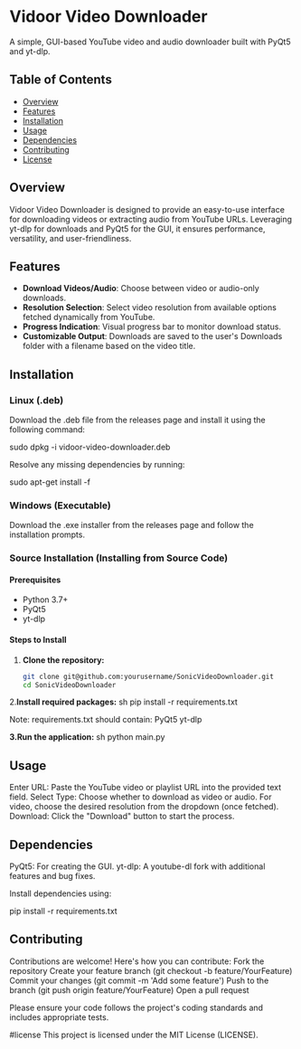 # Vidoor Video Downloader

A simple, GUI-based YouTube video and audio downloader built with PyQt5 and yt-dlp.

## Table of Contents
- [Overview](#overview)
- [Features](#features)
- [Installation](#installation)
- [Usage](#usage)
- [Dependencies](#dependencies)
- [Contributing](#contributing)
- [License](#license)

## Overview

Vidoor Video Downloader is designed to provide an easy-to-use interface for downloading videos or extracting audio from YouTube URLs. Leveraging yt-dlp for downloads and PyQt5 for the GUI, it ensures performance, versatility, and user-friendliness.

## Features
- **Download Videos/Audio**: Choose between video or audio-only downloads.
- **Resolution Selection**: Select video resolution from available options fetched dynamically from YouTube.
- **Progress Indication**: Visual progress bar to monitor download status.
- **Customizable Output**: Downloads are saved to the user's Downloads folder with a filename based on the video title.

## Installation

### Linux (.deb)

Download the .deb file from the releases page and install it using the following command:

sudo dpkg -i vidoor-video-downloader.deb

Resolve any missing dependencies by running:

sudo apt-get install -f

### Windows (Executable)

Download the .exe installer from the releases page and follow the installation prompts.

### Source Installation (Installing from Source Code)
#### Prerequisites
- Python 3.7+
- PyQt5
- yt-dlp

#### Steps to Install
1. **Clone the repository:**
   ```sh
   git clone git@github.com:yourusername/SonicVideoDownloader.git
   cd SonicVideoDownloader

2.**Install required packages:**
sh
pip install -r requirements.txt

Note: requirements.txt should contain:
PyQt5
yt-dlp

**3.Run the application:**
sh
python main.py


## Usage
Enter URL: Paste the YouTube video or playlist URL into the provided text field.
Select Type: Choose whether to download as video or audio.
For video, choose the desired resolution from the dropdown (once fetched).
Download: Click the "Download" button to start the process. 

## Dependencies
PyQt5: For creating the GUI.
yt-dlp: A youtube-dl fork with additional features and bug fixes.

Install dependencies using:

pip install -r requirements.txt

## Contributing
Contributions are welcome! Here's how you can contribute:
Fork the repository
Create your feature branch (git checkout -b feature/YourFeature)
Commit your changes (git commit -m 'Add some feature')
Push to the branch (git push origin feature/YourFeature)
Open a pull request

Please ensure your code follows the project's coding standards and includes appropriate tests.

#license
This project is licensed under the MIT License (LICENSE). 
